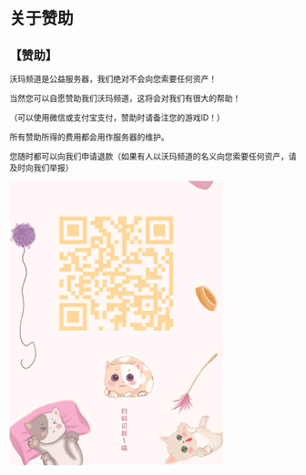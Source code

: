 # 关于赞助

## 【赞助】

沃玛频道是公益服务器，我们绝对不会向您索要任何资产！

当然您可以自愿赞助我们沃玛频道，这将会对我们有很大的帮助！

（可以使用微信或支付宝支付，赞助时请备注您的游戏ID！）

所有赞助所得的费用都会用作服务器的维护。

您随时都可以向我们申请退款（如果有人以沃玛频道的名义向您索要任何资产，请及时向我们举报）

![](../assets/null-1cdc53073e0047ee.jpg)
